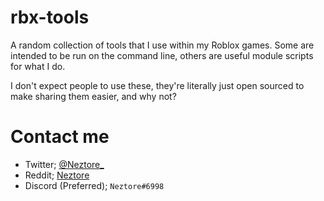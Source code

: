 # rbx-tools
A random collection of tools that I use within my Roblox games.
Some are intended to be run on the command line, others are useful module scripts for what I do.

I don't expect people to use these, they're literally just open sourced to make sharing them easier, and why not?


# Contact me

- Twitter; [@Neztore_](https://twitter.com/@neztore_)
- Reddit; [Neztore](https://reddit.com/neztore)
- Discord (Preferred); `Neztore#6998`
